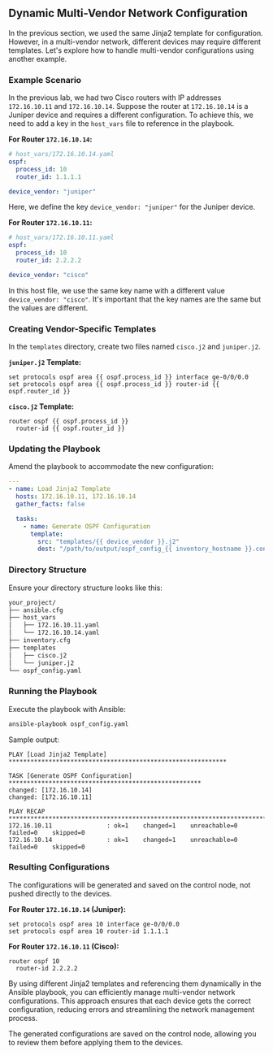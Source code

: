 ## Dynamic Multi-Vendor Network Configuration

In the previous section, we used the same Jinja2 template for configuration. However, in a multi-vendor network, different devices may require different templates. Let's explore how to handle multi-vendor configurations using another example.

### Example Scenario

In the previous lab, we had two Cisco routers with IP addresses `172.16.10.11` and `172.16.10.14`. Suppose the router at `172.16.10.14` is a Juniper device and requires a different configuration. To achieve this, we need to add a key in the `host_vars` file to reference in the playbook.

**For Router `172.16.10.14`:**

```yaml
# host_vars/172.16.10.14.yaml
ospf:
  process_id: 10
  router_id: 1.1.1.1

device_vendor: "juniper"
```

Here, we define the key `device_vendor: "juniper"` for the Juniper device.

**For Router `172.16.10.11`:**

```yaml
# host_vars/172.16.10.11.yaml
ospf:
  process_id: 10
  router_id: 2.2.2.2

device_vendor: "cisco"
```

In this host file, we use the same key name with a different value `device_vendor: "cisco"`. It's important that the key names are the same but the values are different.

### Creating Vendor-Specific Templates

In the `templates` directory, create two files named `cisco.j2` and `juniper.j2`.

**`juniper.j2` Template:**

```jinja2
set protocols ospf area {{ ospf.process_id }} interface ge-0/0/0.0
set protocols ospf area {{ ospf.process_id }} router-id {{ ospf.router_id }}
```

**`cisco.j2` Template:**

```jinja2
router ospf {{ ospf.process_id }}
  router-id {{ ospf.router_id }}
```

### Updating the Playbook

Amend the playbook to accommodate the new configuration:

```yaml
---
- name: Load Jinja2 Template
  hosts: 172.16.10.11, 172.16.10.14
  gather_facts: false

  tasks:
    - name: Generate OSPF Configuration
      template:
        src: "templates/{{ device_vendor }}.j2"
        dest: "/path/to/output/ospf_config_{{ inventory_hostname }}.conf"
```

### Directory Structure

Ensure your directory structure looks like this:

```sh
your_project/
├── ansible.cfg
├── host_vars
│   ├── 172.16.10.11.yaml
│   └── 172.16.10.14.yaml
├── inventory.cfg
├── templates
│   ├── cisco.j2
│   └── juniper.j2
└── ospf_config.yaml
```

### Running the Playbook

Execute the playbook with Ansible:

```sh
ansible-playbook ospf_config.yaml
```

Sample output:

```
PLAY [Load Jinja2 Template] ************************************************************

TASK [Generate OSPF Configuration] *****************************************************
changed: [172.16.10.14]
changed: [172.16.10.11]

PLAY RECAP *****************************************************************************
172.16.10.11               : ok=1    changed=1    unreachable=0    failed=0    skipped=0
172.16.10.14               : ok=1    changed=1    unreachable=0    failed=0    skipped=0
```

### Resulting Configurations

The configurations will be generated and saved on the control node, not pushed directly to the devices.

**For Router `172.16.10.14` (Juniper):**

```
set protocols ospf area 10 interface ge-0/0/0.0
set protocols ospf area 10 router-id 1.1.1.1
```

**For Router `172.16.10.11` (Cisco):**

```
router ospf 10
  router-id 2.2.2.2
```

By using different Jinja2 templates and referencing them dynamically in the Ansible playbook, you can efficiently manage multi-vendor network configurations. This approach ensures that each device gets the correct configuration, reducing errors and streamlining the network management process.

The generated configurations are saved on the control node, allowing you to review them before applying them to the devices.
